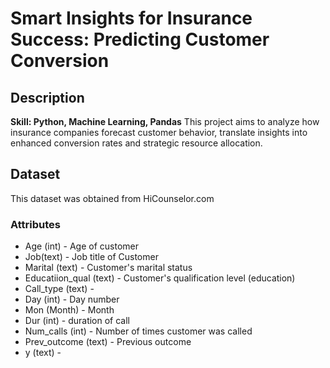 # Smart Insights for Insurance Success: Predicting Customer Conversion

## Description
**Skill: Python, Machine Learning, Pandas**
This project aims to analyze how insurance companies forecast customer behavior, translate insights into enhanced conversion rates and strategic resource allocation. 

## Dataset
This dataset was obtained from HiCounselor.com

### Attributes
- Age (int) - Age of customer
- Job(text) - Job title of Customer
- Marital (text) - Customer's marital status
- Educatiion_qual (text) - Customer's qualification level (education)
- Call_type (text) - 
- Day (int) - Day number
- Mon (Month) - Month
- Dur (int) - duration of call 
- Num_calls (int) - Number of times customer was called 
- Prev_outcome (text) - Previous outcome 
- y (text) -  
